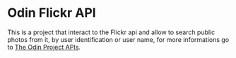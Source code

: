 # Odin Flickr API

This is a project that interact to the Flickr api and allow to search public photos from it, by user identification or user name, for more informations go to [The Odin Project APIs](https://www.theodinproject.com/courses/ruby-on-rails/lessons/apis).

